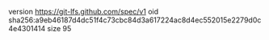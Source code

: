 version https://git-lfs.github.com/spec/v1
oid sha256:a9eb46187d4dc51f4c73cbc84d3a617224ac8d4ec552015e2279d0c4e4301414
size 95
